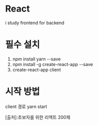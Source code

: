 # React

i study frontend for backend

# 필수 설치

1. npm install yarn --save
2. npm install -g create-react-app --save
3. create-react-app client

# 시작 방법

client 경로
yarn start

[출처]:초보자를 위한 리액트 200제
